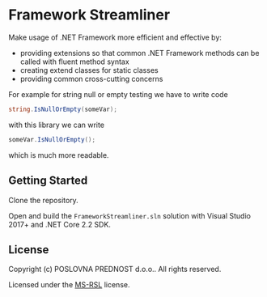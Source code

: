 # Framework Streamliner
Make usage of .NET Framework more efficient and effective by:
- providing extensions so that common .NET Framework methods can be called with fluent method syntax
- creating extend classes for static classes
- providing common cross-cutting concerns

For example for string null or empty testing we have to write code 
```cs
string.IsNullOrEmpty(someVar);
```
with this library we can write
```cs
someVar.IsNullOrEmpty();
```
which is much more readable.

## Getting Started
Clone the repository.

Open and build the ```FrameworkStreamliner.sln``` solution with Visual Studio 2017+ and .NET Core 2.2 SDK.

## License
Copyright (c) POSLOVNA PREDNOST d.o.o.. All rights reserved.

Licensed under the [MS-RSL](LICENSE.txt) license.